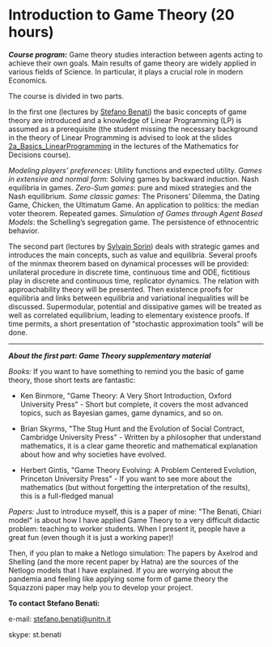 # Introduction to Game Theory (20 hours) #

___Course program:___
Game theory studies interaction between agents acting to achieve their own goals. Main results of game theory are widely applied in various fields of Science. In particular, it plays a crucial role in modern Economics. 

The course is divided in two parts.

In the first one (lectures by [Stefano Benati](https://webapps.unitn.it/du/it/Persona/PER0004309/Curriculum)) the basic concepts of game theory are introduced and a knowledge of Linear Programming (LP) is assumed as a prerequisite (the student missing the necessary background in the theory of Linear Programming is advised to look at the slides [2a_Basics_LinearProgramming](https://github.com/romeorizzi/romeorizzi.github.io/tree/master/classes/MathDec/lectures/1_2020-03-04) in the lectures of the Mathematics for Decisions course).

_Modeling players’ preferences_: Utility functions and expected utility.
_Games in extensive and normal form_: Solving games by backward induction. Nash equilibria in games.
_Zero-Sum games_: pure and mixed strategies and the Nash equilibrium.
_Some classic games_: The Prisoners’ Dilemma, the Dating Game, Chicken, the Ultimatum Game. An application to politics: the median voter theorem. Repeated games.
_Simulation of Games through Agent Based Models_: the Schelling’s segregation game. The persistence of ethnocentric behavior.

The second part (lectures by [Sylvain Sorin](https://webusers.imj-prg.fr/sylvain.sorin)) deals with strategic games and introduces the main concepts, such as value and equilibria. Several proofs of the minmax theorem based on dynamical processes will be provided: unilateral procedure in discrete time, continuous time and ODE, fictitious play in discrete and continuous time, replicator dynamics.  The relation with approachability theory will be presented.
Then existence proofs for equilibria and links between equilibria and variational inequalities will be discussed. Supermodular, potential and dissipative games will be treated as well as correlated equilibrium, leading to elementary existence proofs. If time permits, a short presentation of “stochastic approximation tools” will be done.

--------------------------------------------------------------------

___About the first part: Game Theory supplementary material___

_Books:_
If you want to have something to remind you the basic of game theory, those short texts are fantastic:

- Ken Binmore, "Game Theory: A Very Short Introduction, Oxford University Press" - Short but complete, it covers the most advanced topics, such as Bayesian games, game dynamics, and so on.

- Brian Skyrms, "The Stug Hunt and the Evolution of Social Contract, Cambridge University Press" - Written by a philosopher that understand mathematics, it is a clear game theoretic and mathematical explanation about how and why societies have evolved.

- Herbert Gintis, "Game Theory Evolving: A Problem Centered Evolution, Princeton University Press" - If you want to see more about the mathematics (but without forgetting the interpretation of the results), this is a full-fledged manual

_Papers:_
Just to introduce myself, this is a paper of mine:
"The Benati, Chiari model" is about how I have applied Game Theory to a very difficult didactic problem: teaching to worker students. When I present it, people have a great fun (even though it is just a working paper)!

Then, if you plan to make a Netlogo simulation:
The papers by Axelrod and Shelling (and the more recent paper by Hatna) are the sources of the Netlogo models that I have explained.
If you are worrying about the pandemia and feeling like applying some form of game theory the Squazzoni paper may help you to develop your project.

__To contact Stefano Benati:__

e-mail: stefano.benati@unitn.it

skype: st.benati
  

